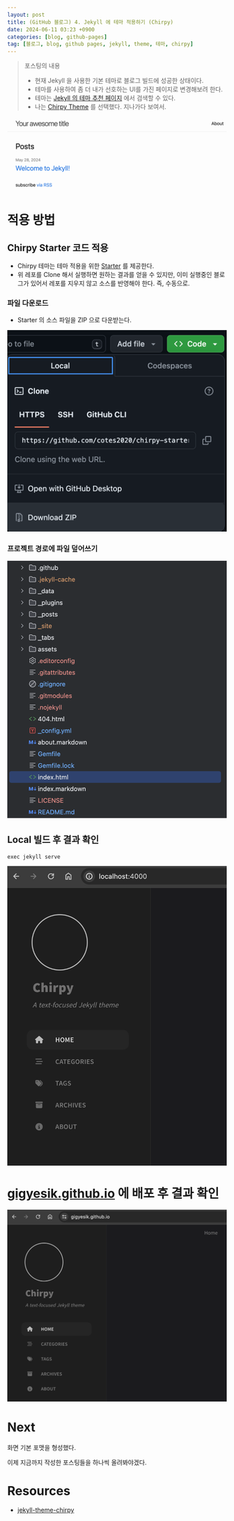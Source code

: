 ```yaml
---
layout: post
title: (GitHub 블로그) 4. Jekyll 에 테마 적용하기 (Chirpy)
date: 2024-06-11 03:23 +0900
categories: [blog, github-pages]
tag: [블로그, blog, github pages, jekyll, theme, 테마, chirpy]
---
```

> 포스팅의 내용
> - 현재 Jekyll 을 사용한 기본 테마로 블로그 빌드에 성공한 상태이다.
> - 테마를 사용하여 좀 더 내가 선호하는 UI를 가진 페이지로 변경해보려 한다.
> - 테마는 [Jekyll 의 테마 추천 페이지][jekyll-theme] 에서 검색할 수 있다.
> - 나는 [Chirpy Theme][chirpy] 를 선택했다. 지나가다 보여서.

![](/assets/img/2024-06-11/2024-06-11-jekyll-theme-1-current.png)

# 적용 방법

## Chirpy Starter 코드 적용

- Chirpy 테마는 테마 적용을 위한 [Starter][chirpy-starter] 를 제공한다.
- 위 레포를 Clone 해서 실행하면 원하는 결과를 얻을 수 있지만, 이미 실행중인 블로그가 있어서 레포를 지우지 않고 소스를 반영해야 한다. 즉, 수동으로.

### 파일 다운로드

- Starter 의 소스 파일을 ZIP 으로 다운받는다.

![](/assets/img/2024-06-11/2024-06-11-jekyll-theme-2-download-repo.png)

### 프로젝트 경로에 파일 덮어쓰기

![](/assets/img/2024-06-11/2024-06-11-jekyll-theme-3-paste.png)

## Local 빌드 후 결과 확인

```shell
exec jekyll serve
```

![](/assets/img/2024-06-11/2024-06-11-jekyll-theme-4-local.png)

# [gigyesik.github.io][blog] 에 배포 후  결과 확인

![](/assets/img/2024-06-11/2024-06-11-jekyll-theme-5-prod.png)

# Next

화면 기본 포맷을 형성했다.

이제 지금까지 작성한 포스팅들을 하나씩 올려봐야겠다.

# Resources

- [jekyll-theme-chirpy][chirpy]

[blog]: https://gigyesik.github.io
[chirpy]: https://github.com/cotes2020/jekyll-theme-chirpy
[chirpy-starter]: https://github.com/cotes2020/chirpy-starter
[jekyll-theme]: https://jekyllrb.com/docs/themes

